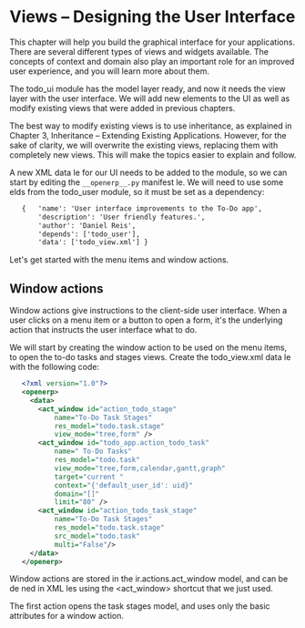 # Views – Designing the User Interface
This chapter will help you build the graphical interface for your applications. There are several different types of views and widgets available. The concepts of context and domain also play an important role for an improved user experience, and you will learn more about them.  

The todo_ui module has the model layer ready, and now it needs the view layer with the user interface. We will add new elements to the UI as well as modify existing views that were added in previous chapters.  

The best way to modify existing views is to use inheritance, as explained in Chapter 3, Inheritance – Extending Existing Applications. However, for the sake of clarity, we will overwrite the existing views, replacing them with completely new views. This will make the topics easier to explain and follow.  

A new XML data  le for our UI needs to be added to the module, so we can start by editing the `__openerp__.py` manifest  le. We will need to use some  elds from the todo_user module, so it must be set as a dependency:  

```xml
   {   'name': 'User interface improvements to the To-Do app',
       'description': 'User friendly features.',
       'author': 'Daniel Reis',
       'depends': ['todo_user'],
       'data': ['todo_view.xml'] }
```

Let's get started with the menu items and window actions.  

## Window actions
Window actions give instructions to the client-side user interface. When a user clicks on a menu item or a button to open a form, it's the underlying action that instructs the user interface what to do.  

We will start by creating the window action to be used on the menu items, to open the to-do tasks and stages views. Create the todo_view.xml data  le with the following code:  

```xml
   <?xml version="1.0"?>
   <openerp>
     <data>
       <act_window id="action_todo_stage"
           name="To-Do Task Stages"
           res_model="todo.task.stage"
           view_mode="tree,form" />
       <act_window id="todo_app.action_todo_task"
           name=" To-Do Tasks"
           res_model="todo.task"
           view_mode="tree,form,calendar,gantt,graph"
           target="current "
           context="{'default_user_id': uid}"
           domain="[]"
           limit="80" />
       <act_window id="action_todo_task_stage"
           name="To-Do Task Stages"
           res_model="todo.task.stage"
           src_model="todo.task"
           multi="False"/>
     </data>
   </openerp>
```

Window actions are stored in the ir.actions.act_window model, and can be de ned in XML  les using the <act_window> shortcut that we just used.  

The first action opens the task stages model, and uses only the basic attributes for a window action.  


